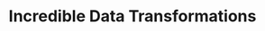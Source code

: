 ---
title: 'Incredible Data Transformations'
description: 'Ballerina has cracked the challenge of mapping one kind of data value to another kind of data value, simultaneously as code and picture so that both are simple, powerful and boundless. See sample: Google Calendar Event to Trello Card'
url: 'https://github.com/ballerina-guides/integration-samples/blob/main/github-pull-requests-to-stdout/main.bal#L22'
image: 'images/data-transformation.png'
---